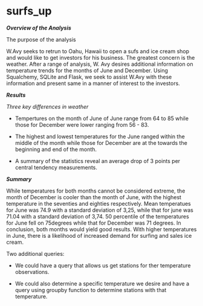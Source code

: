 # surfs_up

***Overview of the Analysis***

The purpose of the analysis

W.Avy seeks to retrun to Oahu, Hawaii to open a sufs and ice cream shop and would like to get investors for his business. The greatest concern is the weather. After a range of analysis, W. Avy desires additional information on temperature trends for the months of June and December. Using Squalchemy, SQLite and Flask, we seek to assist W.Avy with these information and present same in a manner of interest to the investors.

***Results***


*Three key differences in weather*

* Tempertures on the month of June  of June range from 64 to 85 while those for December were lower ranging from 56 - 83.

* The highest and lowest temperatures for the June ranged within the middle of the month while those for December are at the towards the beginning and end of the month.

* A summary of the statistics reveal an average drop of 3 points per central tendency measurements.

***Summary***

While temperatures for both months cannot be considered extreme, the month of December is cooler than the month of June, with the highest temperature in the seventies and eighties respectively. Mean temperatues  for June was 74.9 with a standard deviation of 3,25, while that for june was 71.04 with a standard deviation of 3,74. 50 percentile of the temperatures for June fell on 75degrees while that for December was 71 degrees.
In conclusion, both months would yield good results. With higher temperatures in June, there is a likelihood of increased demand for surfing and sales ice cream.

Two additional queries:

* We could have a query that allows us get stations for ther temperature observations.

* We could also determine a specific temperature we desire and have a query using groupby function to determine stations with that temperature.

